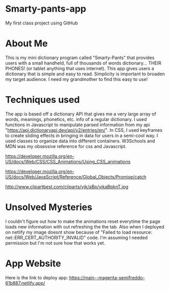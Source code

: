 # Smarty-pants-app
My first class project using GitHub
# About Me
This is my mini dictionary program called "Smarty-Pants" that provides users with a small handheld, full of thousands of words dictionary... THEIR PHONES! (or tablet anything that uses internet). This app gives users a dictionary that is simple and easy to read. Simplicity is important to broaden my target audience. I need my grandmother to find this easy to use!

# Techniques used
The app is based off a dictionary API that gives me a very large array of words, meanings, phonetics, etc. info of a regular dictionary.
I used functions in Javascript to manipulate parsed information from my api "https://api.dictionaryapi.dev/api/v2/entries/en/<word>". In CSS, I used keyframes to create sliding effects in bringing in data for users in a semi-cool way. I used classes to organize data into different containers.
W3Schools and MDN was my obsessive reference for css and Javascript.

https://developer.mozilla.org/en-US/docs/Web/CSS/CSS_Animations/Using_CSS_animations

https://developer.mozilla.org/en-US/docs/Web/JavaScript/Reference/Global_Objects/Promise/catch

http://www.clipartbest.com/cliparts/yik/aBp/yikaBpknT.jpg

# Unsolved Mysteries
I couldn't figure out how to make the animations reset everytime the page loads new information with out refreshing the the tab. Also when I deployed on netlify my image doesnt show because of "Failed to load resource: net::ERR_CERT_AUTHORITY_INVALID" code. I'm assuming I needed permission but I'm not sure how that works yet.

# App Website
Here is the link to deploy app: https://main--magenta-semifreddo-61b887.netlify.app/